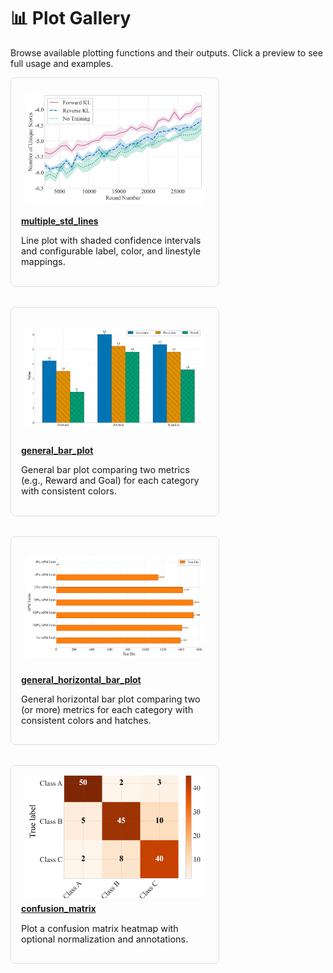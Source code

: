 # 📊 Plot Gallery

Browse available plotting functions and their outputs. Click a preview to see full usage and examples.

<div style="display: flex; flex-wrap: wrap; gap: 2rem; justify-content: flex-start;">
<div style="flex: 1 1 300px; max-width: 300px; border: 1px solid #ddd; padding: 1rem; border-radius: 0.5rem;">
  <div style="height: 180px; display: flex; align-items: center; justify-content: center; overflow: hidden; padding: 0.5rem;">
    <a href="collection/multiple_std_lines.html">
      <img src="../_static/images/plots/multiple_std_lines.png" alt="multiple_std_lines" style="max-height: 100%; max-width: 100%;">
    </a>
  </div>
  <h4 style="margin: 0.5rem 0;"><a href="collection/multiple_std_lines.html">multiple_std_lines</a></h4>
  <p style="font-size: 0.9rem;">Line plot with shaded confidence intervals and configurable label, color, and linestyle mappings.</p>
</div>

<div style="flex: 1 1 300px; max-width: 300px; border: 1px solid #ddd; padding: 1rem; border-radius: 0.5rem;">
  <div style="height: 180px; display: flex; align-items: center; justify-content: center; overflow: hidden; padding: 0.5rem;">
    <a href="collection/general_bar_plot.html">
      <img src="../_static/images/plots/general_bar_plot.png" alt="general_bar_plot" style="max-height: 100%; max-width: 100%;">
    </a>
  </div>
  <h4 style="margin: 0.5rem 0;"><a href="collection/general_bar_plot.html">general_bar_plot</a></h4>
  <p style="font-size: 0.9rem;">General bar plot comparing two metrics (e.g., Reward and Goal) for each category with consistent colors.</p>
</div>

<div style="flex: 1 1 300px; max-width: 300px; border: 1px solid #ddd; padding: 1rem; border-radius: 0.5rem;">
  <div style="height: 180px; display: flex; align-items: center; justify-content: center; overflow: hidden; padding: 0.5rem;">
    <a href="collection/general_horizontal_bar_plot.html">
      <img src="../_static/images/plots/general_barh_plot.png" alt="general_horizontal_bar_plot" style="max-height: 100%; max-width: 100%;">
    </a>
  </div>
  <h4 style="margin: 0.5rem 0;"><a href="collection/general_horizontal_bar_plot.html">general_horizontal_bar_plot</a></h4>
  <p style="font-size: 0.9rem;">General horizontal bar plot comparing two (or more) metrics for each category with consistent colors and hatches.</p>
</div>

<div style="flex: 1 1 300px; max-width: 300px; border: 1px solid #ddd; padding: 1rem; border-radius: 0.5rem;">
  <div style="height: 180px; display: flex; align-items: center; justify-content: center; overflow: hidden; padding: 0.5rem;">
    <a href="collection/confusion_matrix.html">
      <img src="../_static/images/plots/confusion_matrix.png" alt="confusion_matrix" style="max-height: 100%; max-width: 100%;">
    </a>
  </div>
  <h4 style="margin: 0.5rem 0;"><a href="collection/confusion_matrix.html">confusion_matrix</a></h4>
  <p style="font-size: 0.9rem;">Plot a confusion matrix heatmap with optional normalization and annotations.</p>
</div>

</div>
